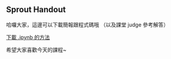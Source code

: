 ## Sprout Handout

哈囉大家，這邊可以下載簡報跟程式碼哦 （以及課堂 judge 參考解答） 

[下載 .ipynb 的方法](https://stackoverflow.com/questions/4604663/download-single-files-from-github)

希望大家喜歡今天的課程~

